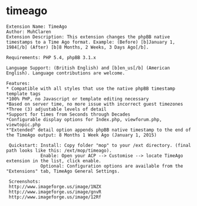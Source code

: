 # timeago
    Extension Name: TimeAgo
    Author: MuhClaren
    Extension Description: This extension changes the phpBB native timestamps to a Time Ago format. Example: (Before) [b]January 1, 1984[/b] (After) [b]8 Months, 2 Weeks, 3 Days Ago[/b].

    Requirements: PHP 5.4, phpBB 3.1.x

    Language Support: (British English) and [b]en_us[/b] (American English). Language contributions are welcome.

    Features: 
    * Compatible with all styles that use the native phpBB timestamp template tags 
    *100% PHP, no Javascript or template editing necessary 
    *Based on server time, no more issue with incorrect guest timezones
    *Three (3) adjustable levels of detail 
    *Support for times from Seconds through Decades 
    *Configurable display options for Index.php, viewforum.php, viewtopic.php 
    *"Extended" detail option appends phpBB native timestamp to the end of the TimeAgo output: 8 Months 1 Week Ago (January 1, 2015)

     Quickstart: Install: Copy folder "mop" to your /ext directory. (final path looks like this: /ext/mop/timeago).  
                 Enable: Open your ACP --> Customise --> locate TimeAgo extension in the list, click enable. 
                 Optional: Configuration options are available from the "Extensions" tab, TimeAgo General Settings.

     Screenshots: 
     http://www.imageforge.us/image/1NZX
     http://www.imageforge.us/image/gnvR
     http://www.imageforge.us/image/12Rf
